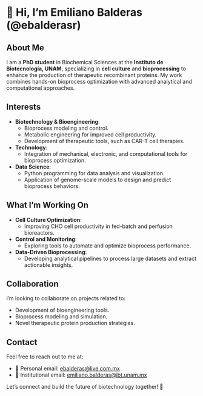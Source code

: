 # 👋 Hi, I’m Emiliano Balderas (@ebalderasr)

## About Me
I am a **PhD student** in Biochemical Sciences at the **Instituto de Biotecnología, UNAM**, specializing in **cell culture** and **bioprocessing** to enhance the production of therapeutic recombinant proteins. My work combines hands-on bioprocess optimization with advanced analytical and computational approaches.

## Interests
- **Biotechnology & Bioengineering**:
  - Bioprocess modeling and control.
  - Metabolic engineering for improved cell productivity.
  - Development of therapeutic tools, such as CAR-T cell therapies.
- **Technology**:
  - Integration of mechanical, electronic, and computational tools for bioprocess optimization.
- **Data Science**:
  - Python programming for data analysis and visualization.
  - Application of genome-scale models to design and predict bioprocess behaviors.

## What I’m Working On
- **Cell Culture Optimization**:
  - Improving CHO cell productivity in fed-batch and perfusion bioreactors.
- **Control and Monitoring**:
  - Exploring tools to automate and optimize bioprocess performance.
- **Data-Driven Bioprocessing**:
  - Developing analytical pipelines to process large datasets and extract actionable insights.

## Collaboration
I’m looking to collaborate on projects related to:
- Development of bioengineering tools.
- Bioprocess modeling and simulation.
- Novel therapeutic protein production strategies.

## Contact
Feel free to reach out to me at:
- 📧 Personal email: [ebalderas@live.com.mx](mailto:ebalderas@live.com.mx)
- 📧 Institutional email: [emiliano.balderas@ibt.unam.mx](mailto:emiliano.balderas@ibt.unam.mx)

Let’s connect and build the future of biotechnology together! 🌟
